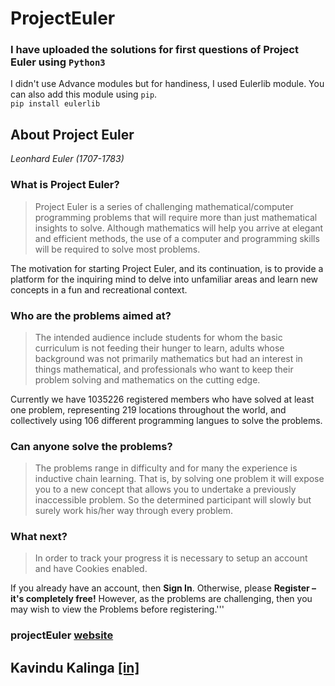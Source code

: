 # ProjectEuler
### I have uploaded the solutions for first questions of Project Euler using `Python3`

I didn't use Advance modules but for handiness, I used Eulerlib module. You can also add this module using `pip`.  
    `pip install eulerlib`   


## About Project Euler
*Leonhard Euler (1707-1783)*

### What is Project Euler?
>Project Euler is a series of challenging mathematical/computer programming problems that will require more than just mathematical insights to solve. Although mathematics will help you arrive at elegant and efficient methods, the use of a computer and programming skills will be required to solve most problems.

The motivation for starting Project Euler, and its continuation, is to provide a platform for the inquiring mind to delve into unfamiliar areas and learn new concepts in a fun and recreational context.


### Who are the problems aimed at?
>The intended audience include students for whom the basic curriculum is not feeding their hunger to learn, adults whose background was not primarily mathematics but had an interest in things mathematical, and professionals who want to keep their problem solving and mathematics on the cutting edge.

Currently we have 1035226 registered members who have solved at least one problem, representing 219 locations throughout the world, and collectively using 106 different programming langues to solve the problems.


### Can anyone solve the problems?
>The problems range in difficulty and for many the experience is inductive chain learning. That is, by solving one problem it will expose you to a new concept that allows you to undertake a previously inaccessible problem. So the determined participant will slowly but surely work his/her way through every problem.


### What next?
>In order to track your progress it is necessary to setup an account and have Cookies enabled.

If you already have an account, then **Sign In**. Otherwise, please **Register – it's completely free!**
However, as the problems are challenging, then you may wish to view the Problems before registering.'''
### projectEuler [website](https://projecteuler.net/)

## Kavindu Kalinga [[in]](https://www.linkedin.com/in/kalingachandrasiri/)
